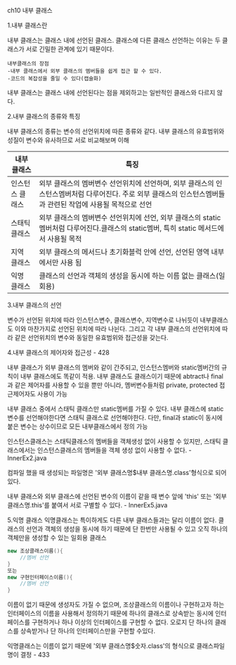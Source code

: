 ch10 내부 클래스

1.내부 클래스란

내부 클래스는 클래스 내에 선언된 클래스.
클래스에 다른 클래스 선언하는 이유는 두 클래스가 서로 긴밀한 관계에 있기 때문이다.

	내부클래스의 장점
    -내부 클래스에서 외부 클래스의 멤버들을 쉽게 접근 할 수 있다.
    -코드의 복잡성을 줄일 수 있다(캡슐화)

내부 클래스는 클래스 내에 선언된다는 점을 제외하고는 일반적인 클래스와 다르지 않다.

2.내부 클래스의 종류와 특징

내부 클래스의 종류는 변수의 선언위치에 따른 종류와 같다.
내부 클래스의 유효범위와 성질이 변수와 유사하므로 서로 비교해보며 이해

| 내부 클래스 | 특징 |
|--------|--------|
|인스턴스 클래스|외부 클래스의 멤버변수 선언위치에 선언하며, 외부 클래스의 인스턴스멤버처럼 다루어진다. 주로 외부 클래스의 인스턴스멤버들과 관련된 작업에 사용될 목적으로 선언|
|스태틱 클래스|외부 클래스의 멤버변수 선언위치에 선언, 외부 클래스의 static멤버처럼 다루어진다.클래스의 static멤버, 특히 static 메서드에서 사용될 목적|
|지역 클래스|외부 클래스의 메서드나 초기화블럭 안에 선언, 선언된 영역 내부에서만 사용 됨|
|익명 클래스|클래스의 선언과 객체의 생성을 동시에 하는 이름 없는 클래스(일회용)|

3.내부 클래스의 선언

변수가 선언된 위치에 따라 인스턴스변수, 클래스변수, 지역변수로 나뉘듯이 내부클래스도 이와 마찬가지로
선언된 위치에 따라 나뉜다. 그리고 각 내부 클래스의 선언위치에 따라 같은 선언위치의 변수와 동일한 유효범위와 접근성을 갖는다.

4.내부 클래스의 제어자와 접근성 - 428

내부 클래스가 외부 클래스의 멤버와 같이 간주되고, 인스턴스멤버와 static멤버간의 규칙이 내부 클래스에도 똑같이 적용.
내부 클래스도 클래스이기 때문에 abtract나 final과 같은 제어자를 사용할 수 있을 뿐만 아니라,
멤버변수들처럼 private, protected 접근제어자도 사용이 가능

내부 클래스 중에서 스태틱 클래스만 static멤버를 가질 수 있다.
내부 클래스에 static변수를 선언해야한다면 스태틱 클래스로 선언해야한다.
다만, final과 static이 동시에 붙은 변수는 상수이므로 모든 내부클래스에서 정의 가능

인스턴스클래스는 스태틱클래스의 멤버들을 객체생성 없이 사용할 수 있지만, 스태틱 클래스에서는
인스턴스클래스의 멤버들을 객체 생성 없이 사용할 수 없다. -InnerEx2.java

컴파일 했을 때 생성되는 파일명은 '외부 클래스명$내부 클래스명.class'형식으로 되어 있다.

내부 클래스와 외부 클래스에 선언된 변수의 이름이 같을 때 변수 앞에 'this' 또는 '외부 클래스명.this'를 붙여서 서로 구별할 수 있다. - InnerEx5.java

5.익명 클래스
익명클래스는 특이하게도 다른 내부 클래스들과는 달리 이름이 없다.
클래스의 선언과 객체의 생성을 동시에 하기 때문에 단 한번만 사용될 수 있고 오직 하나의 객체만을
생성할 수 있는 일회용 클래스

```java
new 조상클래스이름(){
	//멤버 선언
}
또는
new 구현인터페이스이름(){
	//멤버 선언
}
```

이름이 없기 때문에 생성자도 가질 수 없으며, 조상클래스의 이름이나 구현하고자 하는 인터페이스의 이름을
사용해서 정의하기 때문에 하나의 클래스로 상속받는 동시에 인터페이스를 구현하거나 하나 이상의
인터페이스를 구현할 수 없다. 오로지 단 하나의 클래스를 상속받거나 단 하나의 인터페이스만을 구현할 수있다.

익명클래스는 이름이 없기 때문에 '외부 클래스명$숫자.class'의 형식으로 클래스파일명이 결정 - 433